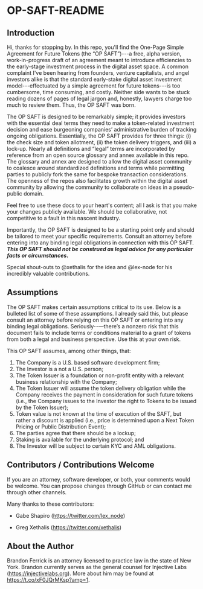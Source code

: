 # OP-SAFT-README

## Introduction

Hi, thanks for stopping by. In this repo, you'll find the One-Page Simple Agreement for Future Tokens (the “OP SAFT”)---a free, alpha version, work-in-progress draft of an agreement meant to introduce efficiencies to the early-stage investment process in the digital asset space. A common complaint I've been hearing from founders, venture capitalists, and angel investors alike is that the standard early-stake digital asset investment model---effectuated by a simple agreement for future tokens---is too cumbersome, time consuming, and costly. Neither side wants to be stuck reading dozens of pages of legal jargon and, honestly, lawyers charge too much to review them. Thus, the OP SAFT was born. 

The OP SAFT is designed to be remarkably simple; it provides investors with the essential deal terms they need to make a token-related investment decision and ease burgeoning companies’ administrative burden of tracking ongoing obligations. Essentially, the OP SAFT provides for three things: (i) the check size and token allotment, (ii) the token delivery triggers, and (iii) a lock-up. Nearly all definitions and “legal” terms are incorporated by reference from an open source glossary and annex available in this repo. The glossary and annex are designed to allow the digital asset community to coalesce around standardized definitions and terms while permitting parties to publicly fork the same for bespoke transaction considerations. The openness of the repos also facilitates growth within the digital asset community by allowing the community to collaborate on ideas in a pseudo-public domain. 

Feel free to use these docs to your heart's content; all I ask is that you make your changes publicly available. We should be collaborative, not competitive to a fault in this nascent industry. 

Importantly, the OP SAFT is designed to be a starting point only and should be tailored to meet your specific requirements. Consult an attorney before entering into any binding legal obligations in connection with this OP SAFT. ***This OP SAFT should not be construed as legal advice for any particular facts or circumstances.***

Special shout-outs to @xethalis for the idea and @lex-node for his incredibly valuable contributions. 

## Assumptions

The OP SAFT makes certain assumptions critical to its use. Below is a bulleted list of some of these assumptions. I already said this, but please consult an attorney before relying on this OP SAFT or entering into any binding legal obligations. Seriously--—there’s a nonzero risk that this document fails to include terms or conditions material to a grant of tokens from both a legal and business perspective. Use this at your own risk. 

This OP SAFT assumes, among other things, that:

1. The Company is a U.S. based software development firm;
2. The Investor is a not a U.S. person;
3. The Token Issuer is a foundation or non-profit entity with a relevant business relationship with the Company;
4. The Token Issuer will assume the token delivery obligation while the Company receives the payment in consideration for such future tokens (i.e., the Company issues to the Investor the right to Tokens to be issued by the Token Issuer);
5. Token value is not known at the time of execution of the SAFT, but rather a discount is applied (i.e., price is determined upon a Next Token Pricing or Public Distribution Event);
6. The parties agree that there should be a lockup;
7. Staking is available for the underlying protocol; and
8. The Investor will be subject to certain KYC and AML obligations. 


## Contributors / Contributions Welcome

If you are an attorney, software developer, or both, your comments would be welcome. You can propose changes through GitHub or can contact me through other channels.

Many thanks to these contributors:

* Gabe Shapiro (https://twitter.com/lex_node)

* Greg Xethalis (https://twitter.com/xethalis)

## About the Author

Brandon Ferrick is an attorney licensed to practice law in the state of New York. Brandon currently serves as the general counsel for Injective Labs (https://injectivelabs.org). More about him may be found at https://t.co/xF0JQrMKsp?amp=1.
